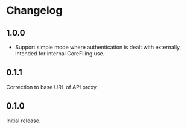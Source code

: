 # Changelog

## 1.0.0
- Support simple mode where authentication is dealt with externally, intended
  for internal CoreFiling use.

## 0.1.1
Correction to base URL of API proxy.

## 0.1.0
Initial release.
